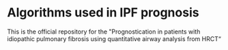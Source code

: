 # Algorithms used in IPF prognosis

This is the official repository for the "Prognostication in patients with idiopathic pulmonary fibrosis using quantitative airway analysis from HRCT“ 
